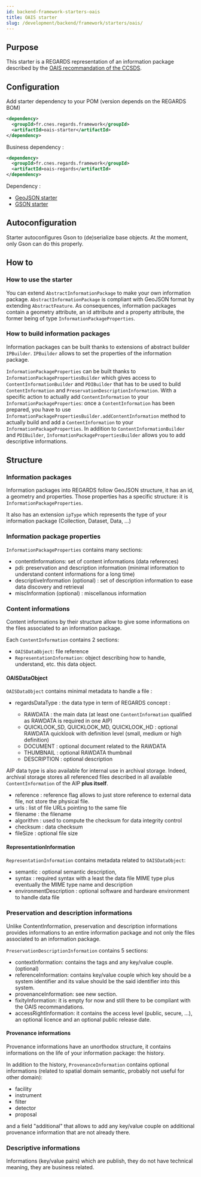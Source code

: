 ```yaml
---
id: backend-framework-starters-oais
title: OAIS starter
slug: /development/backend/framework/starters/oais/
---
```



## Purpose

This starter is a REGARDS representation of an information package described by the [OAIS recommandation of the CCSDS](https://public.ccsds.org/pubs/650x0m2.pdf).

## Configuration

Add starter dependency to your POM (version depends on the REGARDS BOM)

```xml
<dependency>
  <groupId>fr.cnes.regards.framework</groupId>
  <artifactId>oais-starter</artifactId>
</dependency>
```

Business dependency :

```xml
<dependency>
  <groupId>fr.cnes.regards.framework</groupId>
  <artifactId>oais-regards</artifactId>
</dependency>
```

Dependency :

* [GeoJSON starter](../geojson/)
* [GSON starter](../gson/)

## Autoconfiguration

Starter autoconfigures Gson to (de)serialize base objects. At the moment, only Gson can do this properly.

## How to

### How to use the starter

You can extend `AbstractInformationPackage` to make your own information package. `AbstractInformationPackage` is compliant with GeoJSON format by extending `AbstractFeature`. As consequences, information packages contain a geometry attribute, an id attribute and a property attribute, the former being of type `InformationPackageProperties`.

### How to build information packages

Information packages can be built thanks to extensions of abstract builder `IPBuilder`. `IPBuilder` allows to set the properties of the information package.

`InformationPackageProperties` can be built thanks to `InformationPackagePropertiesBuilder` which gives access to `ContentInformationBuilder` and `PDIBuilder` that has to be used to build `ContentInformation` and `PreservationDescriptionInformation`. With a specific action to actually add `ContentInformation` to your `InformationPackageProperties`: once a `ContentInformation` has been prepared, you have to use `InformationPackagePropertiesBuilder.addContentInformation` method to actually build and add a `ContentInformation` to your `InformationPackageProperties`. In addition to `ContentInformationBuilder` and `PDIBuilder`, `InformationPackagePropertiesBuilder` allows you to add descriptive informations.

## Structure

### Information packages

Information packages into REGARDS follow GeoJSON structure, it has an id, a geometry and properties. Those properties has a specific structure: it is `InformationPackageProperties`.

It also has an extension `ipType` which represents the type of your information package (Collection, Dataset, Data, ...)

### Information package properties

`InformationPackageProperties` contains many sections:

* contentInformations: set of content informations (data references)
* pdi: preservation and description information (minimal information to understand content informations for a long time)
* descriptiveInformation (optional) : set of description information to ease data discovery and retrieval
* miscInformation (optional) : miscellanous information

### Content informations

Content informations by their structure allow to give some informations on the files associated to an information package.

Each `ContentInformation` contains 2 sections:

* `OAISDataObject`: file reference
* `RepresentationInformation`: object describing how to handle, understand, etc. this data object.

#### OAISDataObject

`OAISDataObject` contains minimal metadata to handle a file :

* regardsDataType : the data type in term of REGARDS concept :

  * RAWDATA : the main data (at least one `ContentInformation` qualified as RAWDATA is required in one AIP)
  * QUICKLOOK_SD, QUICKLOOK_MD, QUICKLOOK_HD : optional RAWDATA quicklook with definition level (small, medium or high definition)
  * DOCUMENT : optional document related to the RAWDATA
  * THUMBNAIL : optional RAWDATA thumbnail
  * DESCRIPTION : optional description

AIP data type is also available for internal use in archival storage. Indeed, archival storage stores all referenced files described in all available `ContentInformation` of the AIP **plus itself**.

* reference : reference flag allows to just store reference to external data file, not store the physical file.
* urls : list of file URLs pointing to the same file
* filename : the filename
* algorithm : used to compute the checksum for data integrity control
* checksum : data checksum
* fileSize : optional file size

#### RepresentationInformation

`RepresentationInformation` contains metadata related to `OAISDataObject`:

* semantic : optional semantic description,
* syntax : required syntax with a least the data file MIME type plus eventually the MIME type name and description
* environmentDescription : optional software and hardware environment to handle data file

### Preservation and description informations

Unlike ContentInformation, preservation and description informations provides informations to an entire information package and not only the files associated to an information package.

`PreservationDescriptionInformation` contains 5 sections:

* contextInformation: contains the tags and any key/value couple. (optional)
* referenceInformation: contains key/value couple which key should be a system identifier and its value should be the said identifier into this system.
* provenanceInformation: see new section.
* fixityInformation: it is empty for now and still there to be compliant with the OAIS recommandations.
* accessRightInformation: it contains the access level (public, secure, ...), an optional licence and an optional public release date.

#### Provenance informations

Provenance informations have an unorthodox structure, it contains informations on the life of your information package: the history.

In addition to the history, `ProvenanceInformation` contains optional informations (related to spatial domain semantic, probably not useful for other domain):

* facility
* instrument
* filter
* detector
* proposal

and a field "additional" that allows to add any key/value couple on additional provenance information that are not already there.

### Descriptive informations

Informations (key/value pairs) which are publish, they do not have technical meaning, they are business related.
